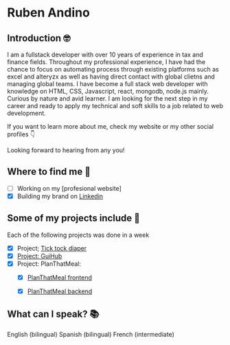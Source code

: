 # Ruben Andino

## Introduction 🤓

I am a fullstack developer with over 10 years of experience in tax and finance fields. Throughout my professional experience, I have had the chance to focus on automating process through existing platforms such as excel and alteryzx as well as having direct contact with global clietns and managing global teams.  I have become a full stack web developer with knowledge on HTML, CSS, Javascript, react, mongodb, node.js mainly. Curious by nature and avid learner. I am looking for the next step in my career and ready to apply my technical and soft skills to a job related to web development.

If you want to learn more about me, check my website or my other social profiles 👇 

Looking forward to hearing from any you!

## Where to find me 📍

- [ ] Working on my [profesional website]
- [x] Building my brand on [Linkedin](https://www.linkedin.com/in/rubenandino/)

## Some of my projects include 👾

Each of the following projects was done in a week

- [x] Project; [Tick tock diaper](https://github.com/rubenanlo/tick-tock-diaper)
- [x] [Project: GuiHub](https://github.com/rubenanlo/guithub)
- [x] Project: PlanThatMeal:
    - [x] [PlanThatMeal frontend](https://github.com/rubenanlo/plan-that-meal-client)
    - [x] [PlanThatMeal backend](https://github.com/rubenanlo/plan-that-meal-server)


## What can I speak? 📚

English (bilingual)
Spanish (bilingual)
French (intermediate)

